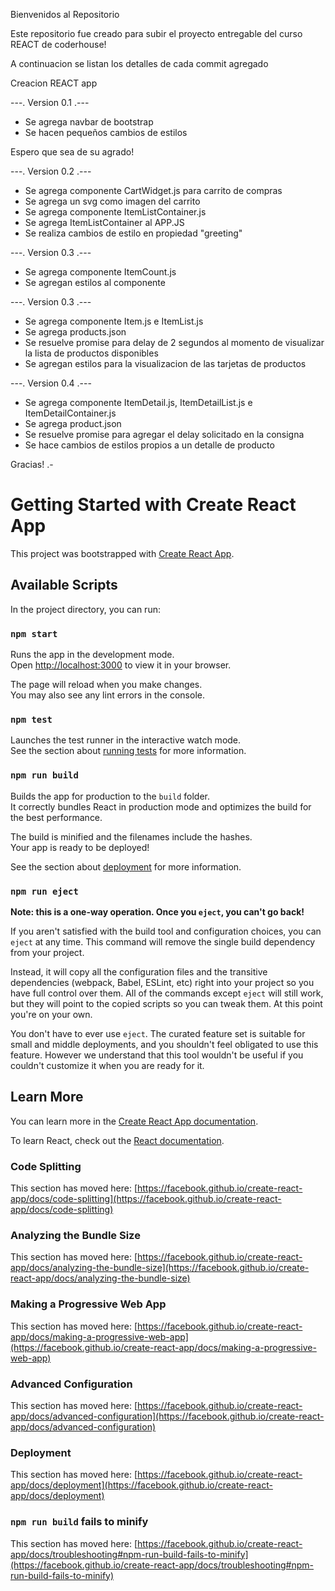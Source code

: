
Bienvenidos al Repositorio

Este repositorio fue creado para subir el proyecto entregable del curso REACT de coderhouse!

A continuacion se listan los detalles de cada commit agregado

Creacion REACT app


---. Version 0.1 .---

- Se agrega navbar de bootstrap 
- Se hacen pequeños cambios de estilos

Espero que sea de su agrado! 

---. Version 0.2 .---

- Se agrega componente CartWidget.js para carrito de compras
- Se agrega un svg como imagen del carrito
- Se agrega componente ItemListContainer.js
- Se agrega ItemListContainer al APP.JS
- Se realiza cambios de estilo en propiedad "greeting"

---. Version 0.3 .---

- Se agrega componente ItemCount.js
- Se agregan estilos al componente

---. Version 0.3 .---

- Se agrega componente Item.js e ItemList.js
- Se agrega products.json
- Se resuelve promise para delay de 2 segundos al momento de visualizar la lista de productos disponibles
- Se agregan estilos para la visualizacion de las tarjetas de productos

---. Version 0.4 .---

- Se agrega componente ItemDetail.js, ItemDetailList.js e ItemDetailContainer.js
- Se agrega product.json
- Se resuelve promise para agregar el delay solicitado en la consigna
- Se hace cambios de estilos propios a un detalle de producto


Gracias! .-




# Getting Started with Create React App

This project was bootstrapped with [Create React App](https://github.com/facebook/create-react-app).

## Available Scripts

In the project directory, you can run:

### `npm start`

Runs the app in the development mode.\
Open [http://localhost:3000](http://localhost:3000) to view it in your browser.

The page will reload when you make changes.\
You may also see any lint errors in the console.

### `npm test`

Launches the test runner in the interactive watch mode.\
See the section about [running tests](https://facebook.github.io/create-react-app/docs/running-tests) for more information.

### `npm run build`

Builds the app for production to the `build` folder.\
It correctly bundles React in production mode and optimizes the build for the best performance.

The build is minified and the filenames include the hashes.\
Your app is ready to be deployed!

See the section about [deployment](https://facebook.github.io/create-react-app/docs/deployment) for more information.

### `npm run eject`

**Note: this is a one-way operation. Once you `eject`, you can't go back!**

If you aren't satisfied with the build tool and configuration choices, you can `eject` at any time. This command will remove the single build dependency from your project.

Instead, it will copy all the configuration files and the transitive dependencies (webpack, Babel, ESLint, etc) right into your project so you have full control over them. All of the commands except `eject` will still work, but they will point to the copied scripts so you can tweak them. At this point you're on your own.

You don't have to ever use `eject`. The curated feature set is suitable for small and middle deployments, and you shouldn't feel obligated to use this feature. However we understand that this tool wouldn't be useful if you couldn't customize it when you are ready for it.

## Learn More

You can learn more in the [Create React App documentation](https://facebook.github.io/create-react-app/docs/getting-started).

To learn React, check out the [React documentation](https://reactjs.org/).

### Code Splitting

This section has moved here: [https://facebook.github.io/create-react-app/docs/code-splitting](https://facebook.github.io/create-react-app/docs/code-splitting)

### Analyzing the Bundle Size

This section has moved here: [https://facebook.github.io/create-react-app/docs/analyzing-the-bundle-size](https://facebook.github.io/create-react-app/docs/analyzing-the-bundle-size)

### Making a Progressive Web App

This section has moved here: [https://facebook.github.io/create-react-app/docs/making-a-progressive-web-app](https://facebook.github.io/create-react-app/docs/making-a-progressive-web-app)

### Advanced Configuration

This section has moved here: [https://facebook.github.io/create-react-app/docs/advanced-configuration](https://facebook.github.io/create-react-app/docs/advanced-configuration)

### Deployment

This section has moved here: [https://facebook.github.io/create-react-app/docs/deployment](https://facebook.github.io/create-react-app/docs/deployment)

### `npm run build` fails to minify

This section has moved here: [https://facebook.github.io/create-react-app/docs/troubleshooting#npm-run-build-fails-to-minify](https://facebook.github.io/create-react-app/docs/troubleshooting#npm-run-build-fails-to-minify)
